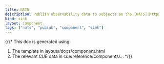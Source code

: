 ```yaml
---
title: NATS
description: Publish observability data to subjects on the [NATS](https://nats.io) messaging system
kind: sink
layout: component
tags: ["nats", "pubsub", "component", "sink"]
---
```


{{/*
This doc is generated using:

1. The template in layouts/docs/component.html
2. The relevant CUE data in cue/reference/components/...
*/}}
